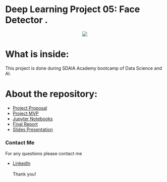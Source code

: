 
# Deep Learning Project 05: Face Detector .
<p align="center" width="100%">
<img src="https://mxface.ai/Assets/images/Face_Detection/Face-Detection.png" />
</p>

# What is inside:
This project is done during SDAIA Academy bootcamp of Data Science and AI.

# About the repository:
- [Project Proposal](https://github.com/halaalanzi/Face-Detector-Deep-Learning-Project/tree/main/Proposal)
- [Project MVP](https://github.com/halaalanzi/Face-Detector-Deep-Learning-Project/tree/main/MVP)
- [Jupyter Notebooks](https://github.com/halaalanzi/Face-Detector-Deep-Learning-Project/tree/main/Jupyter%20Notebooks)
- [Final Report]()
- [Slides Presentation](https://github.com/halaalanzi/Face-Detector-Deep-Learning-Project/tree/main/Presentation)

### Contact Me
For any questions please contact me <br/>
- [LinkedIn](https://www.linkedin.com/in/hala-alenazi-5768a8196/)
<br/><br/>
Thank you!
